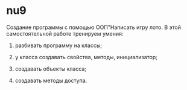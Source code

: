 # nu9
Создание программы с помощью ООП"Написать игру лото.
В этой самостоятельной работе тренируем умения:

1. разбивать программу на классы;

2. у класса создавать свойства, методы, инициализатор;

3. создавать объекты класса;

4. создавать методы доступа.
